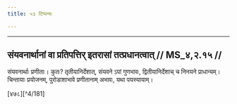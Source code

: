 ```yaml
---
title: ५३ टिप्पन्यः

---
```


[^4/176]: Tait.Br. 3.2.4.1

[^4/177]: E2: praṇītānām utpannānāṃ vyāpāraḥ śrūyate, praṇītābhir

[^4/178]: E2,6: tatra

[^4/179]: E2: vibhāgaḥ

[^4/180]: Tait.Br. 3.3.5.5

____________________________________________


## संयवनार्थानां वा प्रतिपत्तिर् इतरासां तत्प्रधानत्वात् // MS_४,२.१५ //

संयवनार्थाः प्रणीताः। कुतः? तृतीयानिर्देशात्, संयवने ऽपां गुणभावः, द्वितीयानिर्देशाच् च निनयने प्राधान्यम्। चिन्तायाः प्रयोजनम्, पुरोडाशाभावे प्रणीतानाम् अभावः, यथा पयस्यायाम्।

[४७८][^4/181]
